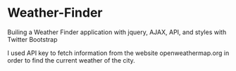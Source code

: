# Weather-Finder

Builing a Weather Finder application with jquery, AJAX, API, and styles with Twitter Bootstrap

 I used API key to fetch information from the website openweathermap.org in order to find the current weather of the city.
